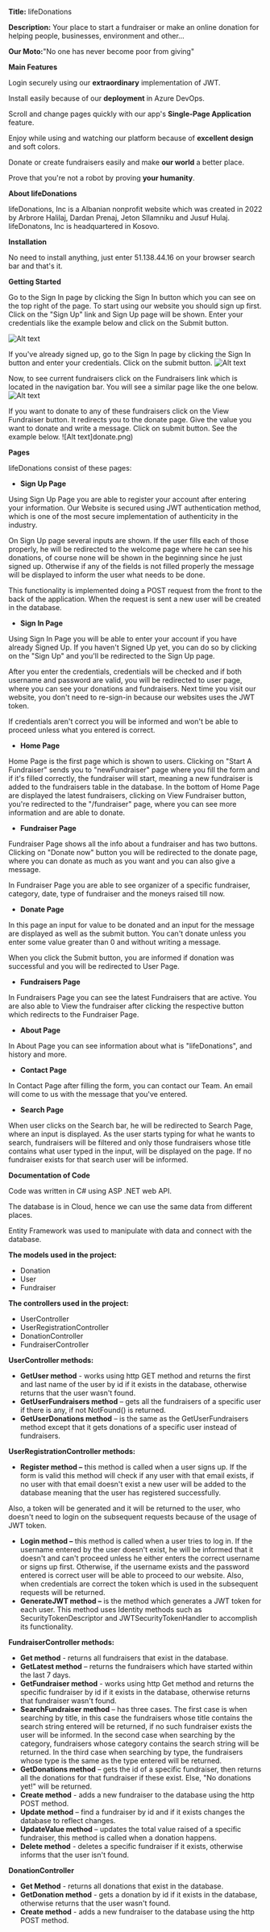 
**Title:** lifeDonations

**Description:** Your place to start a fundraiser or make an online donation for helping people, businesses, environment and other...

**Our Moto:**"No one has never become poor from giving"

**Main Features**

Login securely using our **extraordinary** implementation of JWT.

Install easily because of our **deployment** in Azure DevOps.

Scroll and change pages quickly with our app's **Single-Page Application** feature.

Enjoy while using and watching our platform because of **excellent design** and soft colors.

Donate or create fundraisers easily and make **our world** a better place.

Prove that you're not a robot by proving **your humanity**.

**About lifeDonations**

lifeDonations, Inc is a Albanian nonprofit website which was created in 2022 by Arbrore Halilaj, Dardan Prenaj, Jeton Sllamniku and Jusuf Hulaj. lifeDonatons, Inc is headquartered in Kosovo.

**Installation**

No need to install anything, just enter 51.138.44.16 on your browser search bar and that's it.

**Getting Started**

Go to the Sign In page by clicking the Sign In button which you can see on the top right of the page. To start using our website you should sign up first. Click on the "Sign Up" link and Sign Up page will be shown. Enter your credentials like the example below and click on the Submit button.

![Alt text](sign_up.png)

If you've already signed up, go to the Sign In page by clicking the Sign In button and enter your credentials. Click on the submit button. 
![Alt text](sign_in.png)

Now, to see current fundraisers click on the Fundraisers link which is located in the navigation bar. You will see a similar page like the one below. 
![Alt text](fundraisers.png)

If you want to donate to any of these fundraisers click on the View Fundraiser button. It redirects you to the donate page. Give the value you want to donate and write a message. Click on submit button. See the example below.
![Alt text]donate.png)

**Pages**

lifeDonations consist of these pages:

- **Sign Up Page**

Using Sign Up Page you are able to register your account after entering your information. Our Website is secured using JWT authentication method, which is one of the most secure implementation of authenticity in the industry.

On Sign Up page several inputs are shown. If the user fills each of those properly, he will be redirected to the welcome page where he can see his donations, of course none will be shown in the beginning since he just signed up. Otherwise if any of the fields is not filled properly the message will be displayed to inform the user what needs to be done.

This functionality is implemented doing a POST request from the front to the back of the application. When the request is sent a new user will be created in the database.

- **Sign In Page**

Using Sign In Page you will be able to enter your account if you have already Signed Up. If you haven't Signed Up yet, you can do so by clicking on the "Sign Up" and you'll be redirected to the Sign Up page.

After you enter the credentials, credentials will be checked and if both username and password are valid, you will be redirected to user page, where you can see your donations and fundraisers. Next time you visit our website, you don't need to re-sign-in because our websites uses the JWT token.

If credentials aren't correct you will be informed and won't be able to proceed unless what you entered is correct.

- **Home Page**

Home Page is the first page which is shown to users. Clicking on "Start A Fundraiser" sends you to "newFundraiser" page where you fill the form and if it's filled correctly, the fundraiser will start, meaning a new fundraiser is added to the fundraisers table in the database. In the bottom of Home Page are displayed the latest fundraisers, clicking on View Fundraiser button, you're redirected to the "/fundraiser" page, where you can see more information and are able to donate.

- **Fundraiser Page**

Fundraiser Page shows all the info about a fundraiser and has two buttons. Clicking on "Donate now" button you will be redirected to the donate page, where you can donate as much as you want and you can also give a message.

In Fundraiser Page you are able to see organizer of a specific fundraiser, category, date, type of fundraiser and the moneys raised till now.

- **Donate Page**

In this page an input for value to be donated and an input for the message are displayed as well as the submit button. You can't donate unless you enter some value greater than 0 and without writing a message.

When you click the Submit button, you are informed if donation was successful and you will be redirected to User Page.

- **Fundraisers Page**

In Fundraisers Page you can see the latest Fundraisers that are active. You are also able to View the fundraiser after clicking the respective button which redirects to the Fundraiser Page.

- **About Page**

In About Page you can see information about what is "lifeDonations", and history and more.

- **Contact Page**

In Contact Page after filling the form, you can contact our Team. An email will come to us with the message that you've entered.

- **Search Page**

When user clicks on the Search bar, he will be redirected to Search Page, where an input is displayed. As the user starts typing for what he wants to search, fundraisers will be filtered and only those fundraisers whose title contains what user typed in the input, will be displayed on the page. If no fundraiser exists for that search user will be informed.

**Documentation of Code**

Code was written in C# using ASP .NET web API.

The database is in Cloud, hence we can use the same data from different places.

Entity Framework was used to manipulate with data and connect with the database.

**The models used in the project:**

- Donation
- User
- Fundraiser

**The controllers used in the project:**

- UserController
- UserRegistrationController
- DonationController
- FundraiserController

**UserController methods:**

- **GetUser method** - works using http GET method and returns the first and last name of the user by id if it exists in the database, otherwise returns that the user wasn't found.
- **GetUserFundraisers method** – gets all the fundraisers of a specific user if there is any, if not NotFound() is returned.
- **GetUserDonations method** – is the same as the GetUserFundraisers method except that it gets donations of a specific user instead of fundraisers.

**UserRegistrationController methods:**

- **Register method –** this method is called when a user signs up. If the form is valid this method will check if any user with that email exists, if no user with that email doesn't exist a new user will be added to the database meaning that the user has registered successfully.

Also, a token will be generated and it will be returned to the user, who doesn't need to login on the subsequent requests because of the usage of JWT token.

- **Login method –** this method is called when a user tries to log in. If the username entered by the user doesn't exist, he will be informed that it doesn't and can't proceed unless he either enters the correct username or signs up first. Otherwise, if the username exists and the password entered is correct user will be able to proceed to our website. Also, when credentials are correct the token which is used in the subsequent requests will be returned.
- **GenerateJWT method –** is the method which generates a JWT token for each user. This method uses Identity methods such as SecurityTokenDescriptor and JWTSecurityTokenHandler to accomplish its functionality.

**FundraiserController methods:**

- **Get method** - returns all fundraisers that exist in the database.
- **GetLatest method** – returns the fundraisers which have started within the last 7 days.
- **GetFundraiser method** - works using http Get method and returns the specific fundraiser by id if it exists in the database, otherwise returns that fundraiser wasn't found.
- **SearchFundraiser method** – has three cases. The first case is when searching by title, in this case the fundraisers whose title contains the search string entered will be returned, if no such fundraiser exists the user will be informed. In the second case when searching by the category, fundraisers whose category contains the search string will be returned. In the third case when searching by type, the fundraisers whose type is the same as the type entered will be returned.
- **GetDonations method** – gets the id of a specific fundraiser, then returns all the donations for that fundraiser if these exist. Else, "No donations yet!" will be returned.
- **Create method** - adds a new fundraiser to the database using the http POST method.
- **Update method** – find a fundraiser by id and if it exists changes the database to reflect changes.
- **UpdateValue method** – updates the total value raised of a specific fundraiser, this method is called when a donation happens.
- **Delete method** - deletes a specific fundraiser if it exists, otherwise informs that the user isn't found.

**DonationController**

- **Get Method** - returns all donations that exist in the database.
- **GetDonation method** - gets a donation by id if it exists in the database, otherwise returns that the user wasn't found.
- **Create method** - adds a new fundraiser to the database using the http POST method.
